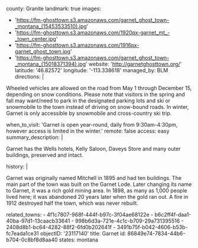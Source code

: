 county: Granite
landmark: true
images:
  - 'https://fm-ghosttown.s3.amazonaws.com/garnet_ghost_town-_montana_(15453533510).jpg'
  - 'https://fm-ghosttown.s3.amazonaws.com/1920px-garnet_mt_-_town_center.jpg'
  - 'https://fm-ghosttown.s3.amazonaws.com/1916px-garnet_ghost_town.jpg'
  - 'https://fm-ghosttown.s3.amazonaws.com/garnet_ghost_town-_montana_(15018371394).jpg'
website: 'http://garnetghosttown.org/'
latitude: '46.82572'
longitude: '-113.338618'
managed_by: BLM
directions: |
  <p>Wheeled vehicles are allowed on the road from May 1 through December 15, depending on snow conditions. Please note that visitors in the spring and fall may want/need to park in the designated parking lots and ski or snowmobile to the town instead of driving on snow-bound roads. In winter, Garnet is only accessible by snowmobile and cross-country ski trip.
  </p>
when_to_visit: '​Garnet is open year-round, daily from 9:30am-4:30pm, however access is limited in the winter.'
remote: false
access: easy
summary_description: |
  <p>Garnet has the Wells hotels, Kelly Saloon, Daveys Store and many outer buildings, preserved and intact.
  </p>
history: |
  <p>Garnet was originally named Mitchell in 1895 and had ten buildings. The main part of the town was built on the Garnet Lode. Later changing its name to Garnet, it was a rich gold mining area. In 1898, as many as 1,000 people lived here; it was abandoned 20 years later when the gold ran out. A fire in 1912 destroyed half the town, which was never rebuilt.
  </p>
related_towns:
  - 4f1c7807-968f-444f-b97c-3f04ae68122e
  - b6c2ff4f-daa1-40ba-97d1-13caacb33641
  - 998b6d3a-721e-4c1c-b709-29a731395516
  - 2408d8b1-bc64-4282-88f2-6fd0b202641f
  - 3491b75f-b042-4606-b53b-fc7eada1ce31
objectID: '23117140'
title: Garnet
id: 86849e74-7834-44b6-b704-0c8bf8d8aa40
states: montana
